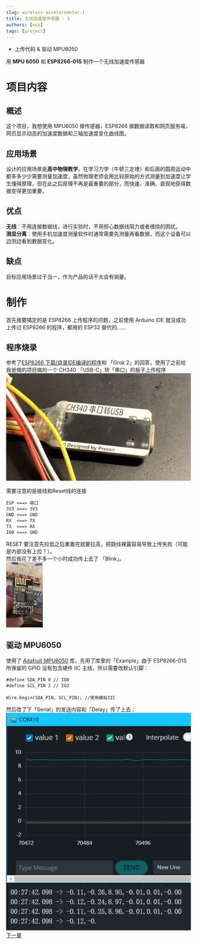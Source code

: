 ```yaml
---
slug: wireless-accelerometer-1
title: 无线加速度传感器 - 1
authors: [eco]
tags: [project]
---
```


- 上传代码 & 驱动 MPU6050

用 **MPU 6050** 和 **ESP8266-01S** 制作一个无线加速度传感器

<!--truncate-->
# 项目内容
## 概述
这个项目，我想使用 MPU6050 做传感器，ESP8266 做数据读取和网页服务端，网页显示动态的加速度数据和三轴加速度变化曲线图。

## 应用场景
设计的应用场景是**高中物理教学**，在学习力学（牛顿三定律）和后面的圆周运动中都多多少少需要测量加速度，虽然物理老师会用比较原始的方式测量到加速度让学生懂得原理，但在此之后原理不再是最重要的部分，而快速、准确、直观地获得数据变得更加重要。

## 优点
**无线**：不用连接数据线，进行实验时，不用担心数据线阻力或者缠绕的困扰。  
**测显分离**：使用手机加速度测量软件时通常需要先测量再看数据，而这个设备可以边测边看到数据变化。  

## 缺点
目标应用场景过于当一，作为产品的话不太会有销量。

# 制作
首先我要搞定的是 ESP8266 上传程序的问题，之前使用 Arduino IDE 就没成功上传过 ESP8266 的程序，都用的 ESP32 替代的……
## 程序烧录
参考了[ESP8266 下载/烧录IDE编译的程序](https://blog.csdn.net/baidu_25117757/article/details/109639337?sharetype=blogdetail&shareId=109639337&sharerefer=APP&sharesource=m0_52526597&sharefrom=link)和 「Grok 2」的回答，使用了之前给我爸做的项目做的一个 CH340 「USB-C」转「串口」的板子上传程序
![USB转串口](2.jpg)

需要注意的是接线和Reset线的连接

```
ESP <==> 串口  
3V3 <==> 3V3  
GND <==> GND  
RX  <==> TX  
TX  <==> RX  
IO0 <==> GND  
```

RESET 要注意先拉低之后重置完就要拉高，把跳线裸露容易导致上传失败（可能是内部没有上拉？）。  
然后我花了差不多一个小时成功传上去了 「Blink」。  
![](114.gif)

## 驱动 MPU6050
使用了 [Adafruit MPU6050](https://github.com/adafruit/Adafruit_MPU6050) 库，先用了库里的「Example」由于 ESP8266-01S 所保留的 GPIO 没有包含硬件 IIC 主线，所以需要改默认引脚：
```
#define SDA_PIN 0 // IO0
#define SCL_PIN 2 // IO2 

Wire.begin(SDA_PIN, SCL_PIN); //使用模拟IIC
```
然后改了下「Serial」的发送内容和「Delay」传了上去：
![读到的数据与串口绘图](1.png)
[下一章](wireless-accelerometer-2)